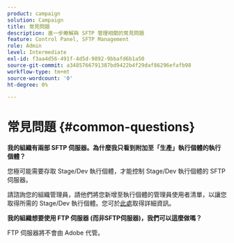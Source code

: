 ```yaml
---
product: campaign
solution: Campaign
title: 常見問題
description: 進一步瞭解與 SFTP 管理相關的常見問題
feature: Control Panel, SFTP Management
role: Admin
level: Intermediate
exl-id: f3aa4d56-491f-4d5d-9892-9bbafd6b1a50
source-git-commit: a3485766791387bd9422b4f29daf86296efafb98
workflow-type: tm+mt
source-wordcount: '0'
ht-degree: 0%

---
```


# 常見問題 {#common-questions}

**我的組織有兩部 SFTP 伺服器。為什麼我只看到附加至「生產」執行個體的執行個體？**

您極可能需要存取 Stage/Dev 執行個體，才能控制 Stage/Dev 執行個體的 SFTP 伺服器。

請諮詢您的組織管理員，請他們將您新增至執行個體的管理員使用者清單，以讓您取得所需的 Stage/Dev 執行個體。您可於[此處](../../discover/using/managing-permissions.md)取得詳細資訊。

**我的組織想要使用 FTP 伺服器 (而非SFTP伺服器)，我們可以這麼做嗎？**

FTP 伺服器將不會由 Adobe 代管。
